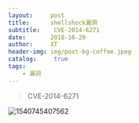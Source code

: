 ```yaml
---
layout:     post
title:      shellshock漏洞
subtitle:    CVE-2014-6271
date:       2018-10-29
author:     XT
header-img: img/post-bg-coffee.jpeg
catalog: 	 true
tags:
    - 漏洞
---
```



> CVE-2014-6271

![1540745407562](https://raw.githubusercontent.com/xineting/xineting.github.io/master/img/1540745407562.png)

